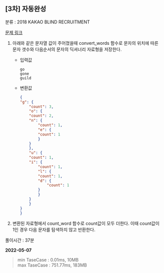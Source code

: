 ## [3차] 자동완성

분류 : 2018 KAKAO BLIND RECRUITMENT

[문제 링크](https://programmers.co.kr/learn/courses/30/lessons/17685)

1. 아래와 같은 문자열 값이 주어졌을때 convert_words 함수로 문자의 위치에 따른 문자 갯수와 다음순서의 문자의 딕셔너리 자료형을 저장한다.
    - 입력값
        ```
        go
        gone
        guild
        ```
    - 변환값
        ```json
        {
        "g": {
            "count": 3,
            "o": {
            "count": 2,
            "n": {
                "count": 1,
                "e": {
                "count": 1
                }
            }
            },
            "u": {
            "count": 1,
            "i": {
                "count": 1,
                "l": {
                "count": 1,
                "d": {
                    "count": 1
                }
                }
            }
            }
        }
        }
        ```

2. 변환된 자료형에서 count_word 함수로 count값이 모두 더한다. 이때 count값이 1인 경우 다음 문자를 탐색하지 않고 반환한다.

풀이시간 : 37분

**2022-05-07**

> min TaseCase : 0.01ms, 10MB  
> max TaseCase : 751.77ms, 183MB  